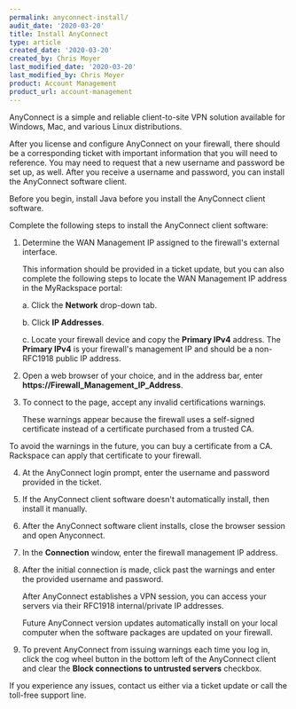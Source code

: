 ```yaml
---
permalink: anyconnect-install/
audit_date: '2020-03-20'
title: Install AnyConnect
type: article
created_date: '2020-03-20'
created_by: Chris Moyer
last_modified_date: '2020-03-20'
last_modified_by: Chris Moyer
product: Account Management
product_url: account-management
---
```


AnyConnect is a simple and reliable client-to-site VPN solution available
for Windows, Mac, and various Linux distributions.

After you license and configure AnyConnect on your firewall, there should be a
corresponding ticket with important information that you will need to reference.
You may need to request that a new username and password be set up, as well. After you
receive a username and password, you can install the AnyConnect software client.

Before you begin, install Java before you install the AnyConnect client software.

Complete the following steps to install the AnyConnect client software:

1. Determine the WAN Management IP assigned to the firewall's external interface.

   This information should be provided in a ticket update, but you can also complete
   the following steps to locate the WAN Management IP address in the MyRackspace portal:

    a. Click the **Network** drop-down tab.

    b. Click **IP Addresses**.

    c. Locate your firewall device and copy the **Primary IPv4** address.
   The **Primary IPv4** is your firewall's management IP and should be a non-RFC1918 public IP address.

2. Open a web browser of your choice, and in the address bar, enter **https://Firewall_Management_IP_Address**.

3. To connect to the page, accept any invalid certifications warnings.

   These warnings appear because the firewall uses a self-signed certificate instead
   of a certificate purchased from a trusted CA.

  To avoid the warnings in the future, you can buy a certificate from a CA. Rackspace can apply that certificate to your firewall.

4. At the AnyConnect login prompt, enter the username and password provided in the ticket.

5. If the AnyConnect client software doesn't automatically install, then install it manually.

6. After the AnyConnect software client installs, close the browser session and open Anyconnect.

7. In the **Connection** window, enter the firewall management IP address.

8. After the initial connection is made, click past the warnings and enter the provided username and password.

   After AnyConnect establishes a VPN session, you can access your servers via their RFC1918 internal/private IP addresses.

   Future AnyConnect version updates automatically install on your local computer when the software packages are updated on your firewall.

9. To prevent AnyConnect from issuing warnings each time you log in, click the cog wheel button in the bottom left of the AnyConnect client and clear the **Block connections to untrusted servers** checkbox.

If you experience any issues, contact us either via a ticket update or call the toll-free support line.
